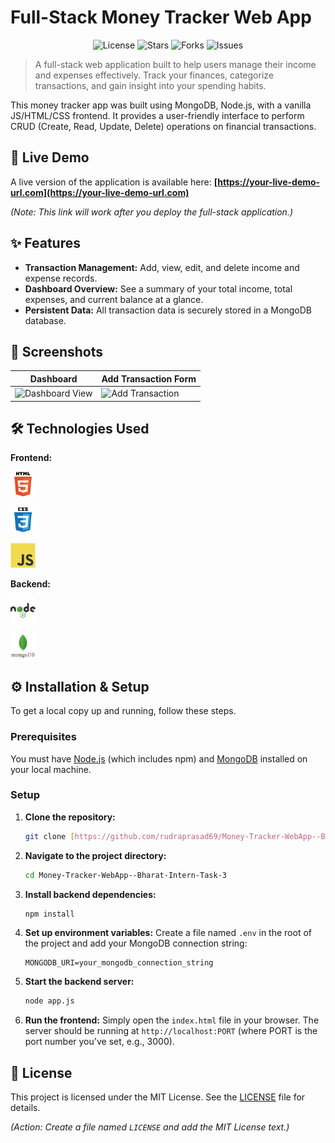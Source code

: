 # Full-Stack Money Tracker Web App

<p align="center">
  <img src="https://img.shields.io/github/license/rudraprasad69/Money-Tracker-WebApp--Bharat-Intern-Task-3" alt="License">
  <img src="https://img.shields.io/github/stars/rudraprasad69/Money-Tracker-WebApp--Bharat-Intern-Task-3" alt="Stars">
  <img src="https://img.shields.io/github/forks/rudraprasad69/Money-Tracker-WebApp--Bharat-Intern-Task-3" alt="Forks">
  <img src="https://img.shields.io/github/issues/rudraprasad69/Money-Tracker-WebApp--Bharat-Intern-Task-3" alt="Issues">
</p>

> A full-stack web application built to help users manage their income and expenses effectively. Track your finances, categorize transactions, and gain insight into your spending habits.

This money tracker app was built using MongoDB, Node.js, with a vanilla JS/HTML/CSS frontend. It provides a user-friendly interface to perform CRUD (Create, Read, Update, Delete) operations on financial transactions.

## 🚀 Live Demo

A live version of the application is available here:
**[https://your-live-demo-url.com](https://your-live-demo-url.com)**

*(Note: This link will work after you deploy the full-stack application.)*

## ✨ Features

-   **Transaction Management:** Add, view, edit, and delete income and expense records.
-   **Dashboard Overview:** See a summary of your total income, total expenses, and current balance at a glance.
-   **Persistent Data:** All transaction data is securely stored in a MongoDB database.

## 📸 Screenshots

| Dashboard                                      | Add Transaction Form                            |
| ---------------------------------------------- | ----------------------------------------------- |
| ![Dashboard View](path/to/dashboard_screenshot.png) | ![Add Transaction](path/to/form_screenshot.png) |


## 🛠️ Technologies Used

<p align="left">
  <strong>Frontend:</strong>
  
  <a href="https://www.w3.org/html/" target="_blank" rel="noreferrer"> <img src="https://raw.githubusercontent.com/devicons/devicon/master/icons/html5/html5-original-wordmark.svg" alt="html5" width="40" height="40"/> </a>
  
  <a href="https://www.w3schools.com/css/" target="_blank" rel="noreferrer"> <img src="https://raw.githubusercontent.com/devicons/devicon/master/icons/css3/css3-original-wordmark.svg" alt="css3" width="40" height="40"/> </a>
  
  <a href="https://developer.mozilla.org/en-US/docs/Web/JavaScript" target="_blank" rel="noreferrer"> <img src="https://raw.githubusercontent.com/devicons/devicon/master/icons/javascript/javascript-original.svg" alt="javascript" width="40" height="40"/> </a>
</p>

<p align="left">
  <strong>Backend:</strong>
  
  <a href="https://nodejs.org" target="_blank" rel="noreferrer"> <img src="https://raw.githubusercontent.com/devicons/devicon/master/icons/nodejs/nodejs-original-wordmark.svg" alt="nodejs" width="40" height="40"/> </a>
  
  <a href="https://www.mongodb.com/" target="_blank" rel="noreferrer"> <img src="https://raw.githubusercontent.com/devicons/devicon/master/icons/mongodb/mongodb-original-wordmark.svg" alt="mongodb" width="40" height="40"/> </a>
</p>


## ⚙️ Installation & Setup

To get a local copy up and running, follow these steps.

### Prerequisites

You must have [Node.js](https://nodejs.org/en/) (which includes npm) and [MongoDB](https://www.mongodb.com/try/download/community) installed on your local machine.

### Setup

1.  **Clone the repository:**
    ```bash
    git clone [https://github.com/rudraprasad69/Money-Tracker-WebApp--Bharat-Intern-Task-3.git](https://github.com/rudraprasad69/Money-Tracker-WebApp--Bharat-Intern-Task-3.git)
    ```

2.  **Navigate to the project directory:**
    ```bash
    cd Money-Tracker-WebApp--Bharat-Intern-Task-3
    ```

3.  **Install backend dependencies:**
    ```bash
    npm install
    ```

4.  **Set up environment variables:** 
    Create a file named `.env` in the root of the project and add your MongoDB connection string:
    ```
    MONGODB_URI=your_mongodb_connection_string
    ```

5.  **Start the backend server:**
    ```bash
    node app.js
    ```

6.  **Run the frontend:**
    Simply open the `index.html` file in your browser. The server should be running at `http://localhost:PORT` (where PORT is the port number you've set, e.g., 3000).

## 📝 License

This project is licensed under the MIT License. See the [LICENSE](LICENSE) file for details.

*(Action: Create a file named `LICENSE` and add the MIT License text.)*
